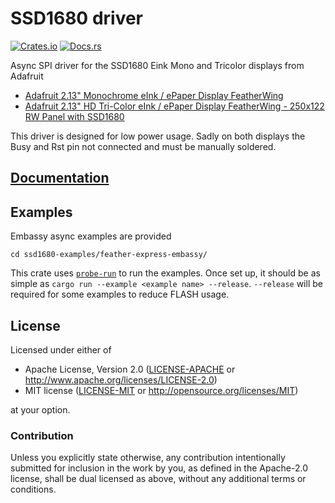 # SSD1680 driver

[![Crates.io](https://img.shields.io/crates/v/ssd1680.svg)](https://crates.io/crates/ssd1680)
[![Docs.rs](https://docs.rs/ssd1680/badge.svg)](https://docs.rs/ssd1680)

Async SPI driver for the SSD1680 Eink Mono and Tricolor displays from Adafruit

* [Adafruit 2.13" Monochrome eInk / ePaper Display FeatherWing](https://www.adafruit.com/product/4195)
* [Adafruit 2.13" HD Tri-Color eInk / ePaper Display FeatherWing - 250x122 RW Panel with SSD1680](https://www.adafruit.com/product/4814)

This driver is designed for low power usage. Sadly on both displays the Busy and Rst pin not connected and must be manually soldered.

## [Documentation](https://docs.rs/ssd1680)

## Examples

Embassy async examples are provided

`cd ssd1680-examples/feather-express-embassy/`

This crate uses [`probe-run`](https://crates.io/crates/probe-run) to run the examples. Once set up, it should be as simple as `cargo run --example <example name> --release`. `--release` will be required for some examples to reduce FLASH usage.

## License

Licensed under either of

- Apache License, Version 2.0 ([LICENSE-APACHE](LICENSE-APACHE) or
  http://www.apache.org/licenses/LICENSE-2.0)
- MIT license ([LICENSE-MIT](LICENSE-MIT) or http://opensource.org/licenses/MIT)

at your option.

### Contribution

Unless you explicitly state otherwise, any contribution intentionally submitted for inclusion in the
work by you, as defined in the Apache-2.0 license, shall be dual licensed as above, without any
additional terms or conditions.
